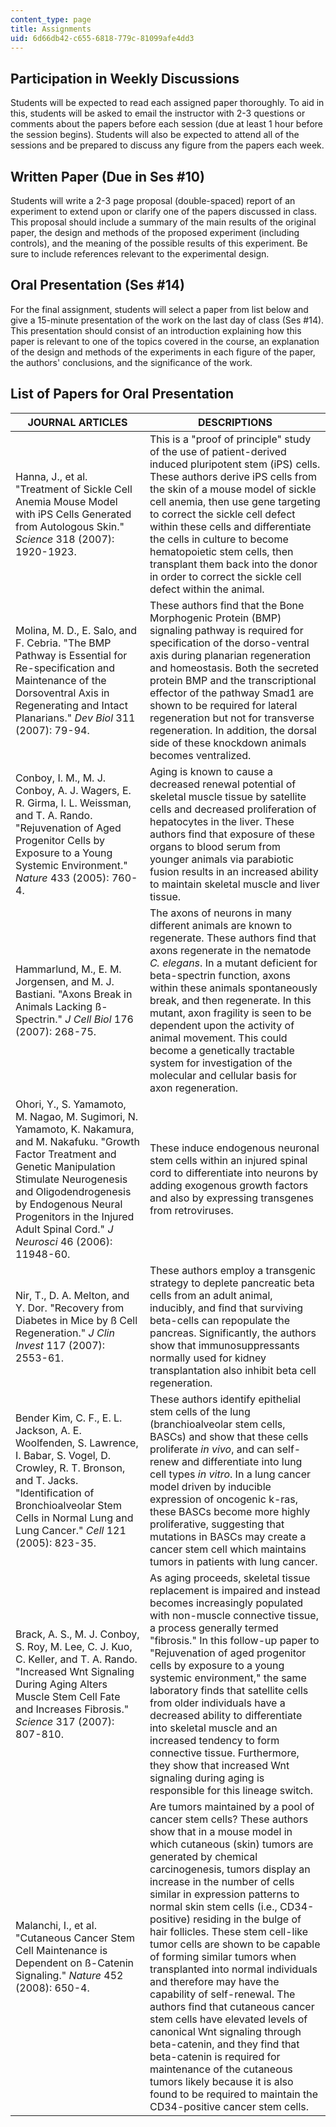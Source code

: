 ```yaml
---
content_type: page
title: Assignments
uid: 6d66db42-c655-6818-779c-81099afe4dd3
---
```


Participation in Weekly Discussions
-----------------------------------

Students will be expected to read each assigned paper thoroughly. To aid in this, students will be asked to email the instructor with 2-3 questions or comments about the papers before each session (due at least 1 hour before the session begins). Students will also be expected to attend all of the sessions and be prepared to discuss any figure from the papers each week.

Written Paper (Due in Ses #10)
------------------------------

Students will write a 2-3 page proposal (double-spaced) report of an experiment to extend upon or clarify one of the papers discussed in class. This proposal should include a summary of the main results of the original paper, the design and methods of the proposed experiment (including controls), and the meaning of the possible results of this experiment. Be sure to include references relevant to the experimental design.

Oral Presentation (Ses #14)
---------------------------

For the final assignment, students will select a paper from list below and give a 15-minute presentation of the work on the last day of class (Ses #14). This presentation should consist of an introduction explaining how this paper is relevant to one of the topics covered in the course, an explanation of the design and methods of the experiments in each figure of the paper, the authors' conclusions, and the significance of the work.

List of Papers for Oral Presentation
------------------------------------

| JOURNAL ARTICLES | DESCRIPTIONS |
| --- | --- |
| Hanna, J., et al. "Treatment of Sickle Cell Anemia Mouse Model with iPS Cells Generated from Autologous Skin." _Science_ 318 (2007): 1920-1923. | This is a "proof of principle" study of the use of patient-derived induced pluripotent stem (iPS) cells. These authors derive iPS cells from the skin of a mouse model of sickle cell anemia, then use gene targeting to correct the sickle cell defect within these cells and differentiate the cells in culture to become hematopoietic stem cells, then transplant them back into the donor in order to correct the sickle cell defect within the animal. |
| Molina, M. D., E. Salo, and F. Cebria. "The BMP Pathway is Essential for Re-specification and Maintenance of the Dorsoventral Axis in Regenerating and Intact Planarians." _Dev Biol_ 311 (2007): 79-94. | These authors find that the Bone Morphogenic Protein (BMP) signaling pathway is required for specification of the dorso-ventral axis during planarian regeneration and homeostasis. Both the secreted protein BMP and the transcriptional effector of the pathway Smad1 are shown to be required for lateral regeneration but not for transverse regeneration. In addition, the dorsal side of these knockdown animals becomes ventralized. |
| Conboy, I. M., M. J. Conboy, A. J. Wagers, E. R. Girma, I. L. Weissman, and T. A. Rando. "Rejuvenation of Aged Progenitor Cells by Exposure to a Young Systemic Environment." _Nature_ 433 (2005): 760-4. | Aging is known to cause a decreased renewal potential of skeletal muscle tissue by satellite cells and decreased proliferation of hepatocytes in the liver. These authors find that exposure of these organs to blood serum from younger animals via parabiotic fusion results in an increased ability to maintain skeletal muscle and liver tissue. |
| Hammarlund, M., E. M. Jorgensen, and M. J. Bastiani. "Axons Break in Animals Lacking ß-Spectrin." _J Cell Biol_ 176 (2007): 268-75. | The axons of neurons in many different animals are known to regenerate. These authors find that axons regenerate in the nematode _C. elegans_. In a mutant deficient for beta-spectrin function, axons within these animals spontaneously break, and then regenerate. In this mutant, axon fragility is seen to be dependent upon the activity of animal movement. This could become a genetically tractable system for investigation of the molecular and cellular basis for axon regeneration. |
| Ohori, Y., S. Yamamoto, M. Nagao, M. Sugimori, N. Yamamoto, K. Nakamura, and M. Nakafuku. "Growth Factor Treatment and Genetic Manipulation Stimulate Neurogenesis and Oligodendrogenesis by Endogenous Neural Progenitors in the Injured Adult Spinal Cord." _J Neurosci_ 46 (2006): 11948-60. | These induce endogenous neuronal stem cells within an injured spinal cord to differentiate into neurons by adding exogenous growth factors and also by expressing transgenes from retroviruses. |
| Nir, T., D. A. Melton, and Y. Dor. "Recovery from Diabetes in Mice by ß Cell Regeneration." _J Clin Invest_ 117 (2007): 2553-61. | These authors employ a transgenic strategy to deplete pancreatic beta cells from an adult animal, inducibly, and find that surviving beta-cells can repopulate the pancreas. Significantly, the authors show that immunosuppressants normally used for kidney transplantation also inhibit beta cell regeneration. |
| Bender Kim, C. F., E. L. Jackson, A. E. Woolfenden, S. Lawrence, I. Babar, S. Vogel, D. Crowley, R. T. Bronson, and T. Jacks. "Identification of Bronchioalveolar Stem Cells in Normal Lung and Lung Cancer." _Cell_ 121 (2005): 823-35. | These authors identify epithelial stem cells of the lung (branchioalveolar stem cells, BASCs) and show that these cells proliferate _in vivo_, and can self-renew and differentiate into lung cell types _in vitro_. In a lung cancer model driven by inducible expression of oncogenic k-ras, these BASCs become more highly proliferative, suggesting that mutations in BASCs may create a cancer stem cell which maintains tumors in patients with lung cancer. |
| Brack, A. S., M. J. Conboy, S. Roy, M. Lee, C. J. Kuo, C. Keller, and T. A. Rando. "Increased Wnt Signaling During Aging Alters Muscle Stem Cell Fate and Increases Fibrosis." _Science_ 317 (2007): 807-810. | As aging proceeds, skeletal tissue replacement is impaired and instead becomes increasingly populated with non-muscle connective tissue, a process generally termed "fibrosis." In this follow-up paper to "Rejuvenation of aged progenitor cells by exposure to a young systemic environment," the same laboratory finds that satellite cells from older individuals have a decreased ability to differentiate into skeletal muscle and an increased tendency to form connective tissue. Furthermore, they show that increased Wnt signaling during aging is responsible for this lineage switch. |
| Malanchi, I., et al. "Cutaneous Cancer Stem Cell Maintenance is Dependent on ß-Catenin Signaling." _Nature_ 452 (2008): 650-4. | Are tumors maintained by a pool of cancer stem cells? These authors show that in a mouse model in which cutaneous (skin) tumors are generated by chemical carcinogenesis, tumors display an increase in the number of cells similar in expression patterns to normal skin stem cells (i.e., CD34-positive) residing in the bulge of hair follicles. These stem cell-like tumor cells are shown to be capable of forming similar tumors when transplanted into normal individuals and therefore may have the capability of self-renewal. The authors find that cutaneous cancer stem cells have elevated levels of canonical Wnt signaling through beta-catenin, and they find that beta-catenin is required for maintenance of the cutaneous tumors likely because it is also found to be required to maintain the CD34-positive cancer stem cells.